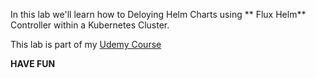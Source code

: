 

In this lab we'll learn how to Deloying Helm Charts using ** Flux Helm** Controller within a Kubernetes Cluster.

This lab is part of my [Udemy Course](https://www.udemy.com/user/siddharth-barahalikar/)

**HAVE FUN**
